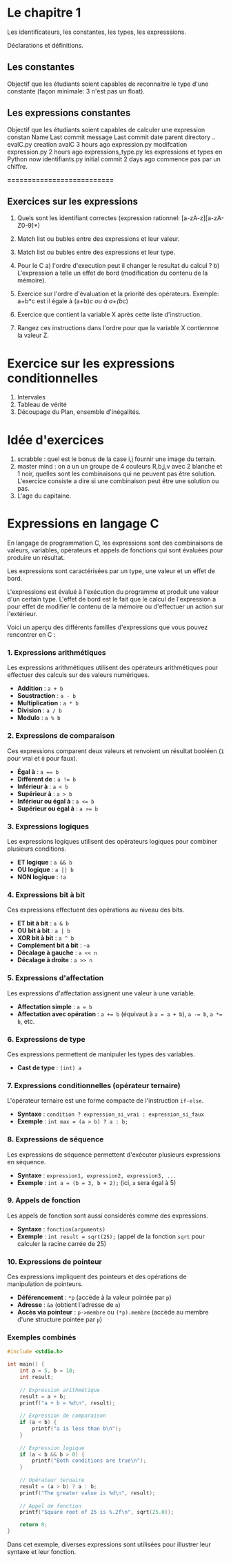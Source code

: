 

# Le chapitre 1 

Les identificateurs, les constantes, les types, les expresssions.

Déclarations et définitions. 


## Les constantes 

Objectif que les étudiants soient capables de reconnaitre le type d'une constante (façon minimale: 3 n'est pas un float).

## Les expressions constantes 

Objectif que les étudiants soient capables de calculer une expression constan
Name	Last commit message	Last commit date
parent directory
..
evalC.py
creation avalC
3 hours ago
expression.py
modifcation expression.py
2 hours ago
expressions_type.py
les expressions et types en Python
now
identifiants.py
initial commit
2 days ago
 commence pas par un chiffre.


********==========================********

## Exercices sur les expressions  

1) Quels sont les identifiant correctes (expression rationnel: \[a-zA-z]\[a-zA-Z0-9]*)
1) Match list ou bubles entre des expressions et leur valeur. 
2) Match list ou bubles entre des expressions et leur type.  
3) Pour le C 
    a) l'ordre d'execution peut il changer le resultat du calcul ?
    b) L'expression a telle un effet de bord (modification du contenu de la mémoire).

4) Exercice sur l'ordre d'évaluation et la priorité des opérateurs. 
Exemple:   a+b*c est il égale à (a+b)*c ou à a+(b*c)
5) Exercice que contient la variable X après cette liste d'instruction.
6) Rangez ces instructions dans l'ordre pour que la variable X contiennne la valeur Z.

# Exercice sur les expressions conditionnelles 

1) Intervales 
2) Tableau de vérité
3) Découpage du Plan, ensemble d'inégalités.


# Idée d'exercices 

1) scrabble : quel est le bonus de la case i,j fournir une image du terrain.
2) master mind : on a un un groupe de 4 couleurs R,b,j,v avec 2 blanche et 1 noir, quelles sont les combinaisons qui ne peuvent pas être solution. L'exercice consiste a dire si une combinaison peut être une solution ou pas.
3) L'age du capitaine. 



# Expressions en langage C

En langage de programmation C, les expressions sont des combinaisons de valeurs, variables, opérateurs et appels de fonctions qui sont évaluées pour produire un résultat. 

Les expressions sont caractérisées par un type, une valeur et un effet de bord.

L'expressions est évalué à l'exécution du programme et produit une valeur d'un certain type. L'effet de bord est le fait que le calcul de l'expression a pour effet de modifier le contenu de la mémoire ou d'effectuer un action sur l'extérieur.


Voici un aperçu des différents familles d'expressions que vous pouvez rencontrer en C :

### 1. Expressions arithmétiques
Les expressions arithmétiques utilisent des opérateurs arithmétiques pour effectuer des calculs sur des valeurs numériques.
- **Addition** : `a + b`
- **Soustraction** : `a - b`
- **Multiplication** : `a * b`
- **Division** : `a / b`
- **Modulo** : `a % b`

### 2. Expressions de comparaison
Ces expressions comparent deux valeurs et renvoient un résultat booléen (`1` pour vrai et `0` pour faux).
- **Égal à** : `a == b`
- **Différent de** : `a != b`
- **Inférieur à** : `a < b`
- **Supérieur à** : `a > b`
- **Inférieur ou égal à** : `a <= b`
- **Supérieur ou égal à** : `a >= b`

### 3. Expressions logiques
Les expressions logiques utilisent des opérateurs logiques pour combiner plusieurs conditions.
- **ET logique** : `a && b`
- **OU logique** : `a || b`
- **NON logique** : `!a`

### 4. Expressions bit à bit
Ces expressions effectuent des opérations au niveau des bits.
- **ET bit à bit** : `a & b`
- **OU bit à bit** : `a | b`
- **XOR bit à bit** : `a ^ b`
- **Complément bit à bit** : `~a`
- **Décalage à gauche** : `a << n`
- **Décalage à droite** : `a >> n`

### 5. Expressions d'affectation
Les expressions d'affectation assignent une valeur à une variable.
- **Affectation simple** : `a = b`
- **Affectation avec opération** : `a += b` (équivaut à `a = a + b`), `a -= b`, `a *= b`, etc.

### 6. Expressions de type
Ces expressions permettent de manipuler les types des variables.
- **Cast de type** : `(int) a`

### 7. Expressions conditionnelles (opérateur ternaire)
L'opérateur ternaire est une forme compacte de l'instruction `if-else`.
- **Syntaxe** : `condition ? expression_si_vrai : expression_si_faux`
- **Exemple** : `int max = (a > b) ? a : b;`

### 8. Expressions de séquence
Les expressions de séquence permettent d'exécuter plusieurs expressions en séquence.
- **Syntaxe** : `expression1, expression2, expression3, ...`
- **Exemple** : `int a = (b = 3, b + 2);` (ici, `a` sera égal à 5)

### 9. Appels de fonction
Les appels de fonction sont aussi considérés comme des expressions.
- **Syntaxe** : `fonction(arguments)`
- **Exemple** : `int result = sqrt(25);` (appel de la fonction `sqrt` pour calculer la racine carrée de 25)

### 10. Expressions de pointeur
Ces expressions impliquent des pointeurs et des opérations de manipulation de pointeurs.
- **Déférencement** : `*p` (accède à la valeur pointée par `p`)
- **Adresse** : `&a` (obtient l'adresse de `a`)
- **Accès via pointeur** : `p->membre` ou `(*p).membre` (accède au membre d'une structure pointée par `p`)

### Exemples combinés
```c
#include <stdio.h>

int main() {
    int a = 5, b = 10;
    int result;
    
    // Expression arithmétique
    result = a + b;
    printf("a + b = %d\n", result);
    
    // Expression de comparaison
    if (a < b) {
        printf("a is less than b\n");
    }
    
    // Expression logique
    if (a < b && b > 0) {
        printf("Both conditions are true\n");
    }
    
    // Opérateur ternaire
    result = (a > b) ? a : b;
    printf("The greater value is %d\n", result);
    
    // Appel de fonction
    printf("Square root of 25 is %.2f\n", sqrt(25.0));

    return 0;
}
```

Dans cet exemple, diverses expressions sont utilisées pour illustrer leur syntaxe et leur fonction.